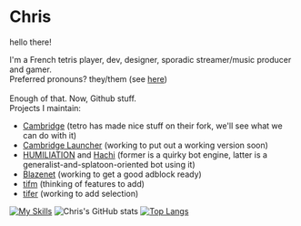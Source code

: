 # Chris
hello there!<br>

I'm a French tetris player, dev, designer, sporadic streamer/music producer and gamer.<br>
Preferred pronouns? they/them (see [here](https://en.pronouns.page/@MizuOfficial))<br>
<br>
Enough of that. Now, Github stuff.<br>
Projects I maintain:
* [Cambridge](https://github.com/MillaBasset/cambridge) (tetro has made nice stuff on their fork, we'll see what we can do with it)
* [Cambridge Launcher](https://github.com/Rexxt/cambridge-launcher) (working to put out a working version soon)
* [HUMILIATION](https://github.com/Rexxt/humiliation-discord) and [Hachi](https://github.com/Rexxt/hachi-discord) (former is a quirky bot engine, latter is a generalist-and-splatoon-oriented bot using it)
* [Blazenet](https://github.com/Rexxt/blazenet) (working to get a good adblock ready)
* [tifm](https://github.com/Rexxt/tifm) (thinking of features to add)
* [tifer](https://github.com/Rexxt/tifer) (working to add selection)

[![My Skills](https://skillicons.dev/icons?i=py,powershell,visualstudio,vscode,discord,stackoverflow)](https://skillicons.dev)
![Chris's GitHub stats](https://github-readme-stats.vercel.app/api?username=ChrisMubat&show_icons=true&theme=synthwave&hide_border=0)
[![Top Langs](https://github-readme-stats.vercel.app/api/top-langs/?username=ChrisMuba&theme=synthwave&hide_border=0)](https://github.com/chrismuba/github-readme-stats)
